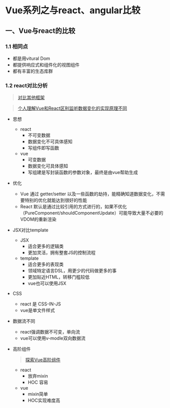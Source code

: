 # Vue系列之与react、angular比较



## 一、Vue与react的比较

### 1.1 相同点
- 都是用vitural Dom
- 都提供响应式和组件化的视图组件
- 都有丰富的生态库群

### 1.2 react对比分析
> [对比其他框架](https://cn.vuejs.org/v2/guide/comparison.html)

> [个人理解Vue和React区别监听数据变化的实现原理不同](https://juejin.im/post/5b8b56e3f265da434c1f5f76)

- 思想
    - react 
        - 不可变数据
        - 数据变化不可具体感知
        - 写组件即写函数
    - vue 
        - 可变数据
        - 数据变化可具体感知
        - 写组建是写封装函数的参数对象，最终是由vue帮助生成

- 优化
    - Vue 通过 getter/setter 以及一些函数的劫持，能精确知道数据变化，不需要特别的优化就能达到很好的性能
    - React 默认是通过比较引用的方式进行的，如果不优化（PureComponent/shouldComponentUpdate）可能导致大量不必要的VDOM的重新渲染
- JSX对比template
    - JSX
        -  适合更多的逻辑类
        -  更加灵活，拥有整套JS的控制流程
    - template
        -  适合更多的表现类
        -  领域特定语言DSL，用更少的代码做更多的事
        -  更加贴近HTML，转移门槛较低
        -  vue也可以使用JSX
-  CSS
    -  react 是 CSS-IN-JS
    -  vue是单文件样式

- 数据流不同
    - react强调数据不可变，单向流
    - vue可以使用v-modle双向数据流
- 高阶组件
  > [探索Vue高阶组件](https://juejin.im/entry/5a524420f265da3e2e6252c5)

    - react
        - 放弃mixin
        - HOC 容易
    - vue
        - mixin简单
        - HOC实现难度高